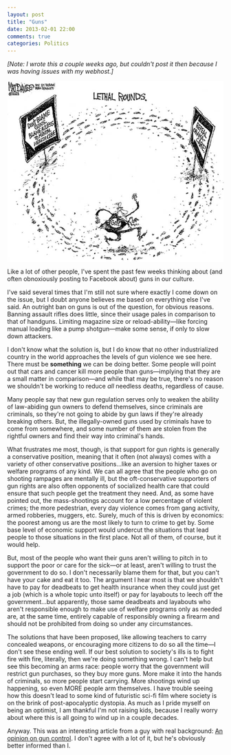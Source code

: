 ```yaml
---
layout: post
title: "Guns"
date: 2013-02-01 22:00
comments: true
categories: Politics
---
```

*[Note: I wrote this a couple weeks ago, but couldn't post it then because I was having issues with my webhost.]*

<img src="/files/images/gop-obamacare-guns.jpg" align="center">

Like a lot of other people, I've spent the past few weeks thinking about (and often obnoxiously posting to Facebook about) guns in our culture.

I've said several times that I'm still not sure where exactly I come down on the issue, but I doubt anyone believes me based on everything else I've said. An outright ban on guns is out of the question, for obvious reasons. Banning assault rifles does little, since their usage pales in comparison to that of handguns. Limiting magazine size or reload-ability—like forcing manual loading like a pump shotgun—make some sense, if only to slow down attackers.

I don't know what the solution is, but I do know that no other industrialized country in the world approaches the levels of gun violence we see here. There must be **something** we can be doing better. Some people will point out that cars and cancer kill more people than guns—implying that they are a small matter in comparison—and while that may be true, there's no reason we shouldn't be working to reduce *all* needless deaths, regardless of cause.

Many people say that new gun regulation serves only to weaken the ability of law-abiding gun owners to defend themselves, since criminals are criminals, so they're not going to abide by gun laws if they're already breaking others. But, the illegally-owned guns used by criminals have to come from somewhere, and some number of them are stolen from the rightful owners and find their way into criminal's hands.

What frustrates me most, though, is that support for gun rights is generally a conservative position, meaning that it often (not always) comes with a variety of other conservative positions…like an aversion to higher taxes or welfare programs of any kind. We can all agree that the people who go on shooting rampages are mentally ill, but the oft-conservative supporters of gun rights are also often opponents of socialized health care that could ensure that such people get the treatment they need. And, as some have pointed out, the mass-shootings account for a low percentage of violent crimes; the more pedestrian, every day violence comes from gang activity, armed robberies, muggers, etc. Surely, much of this is driven by economics: the poorest among us are the most likely to turn to crime to get by. Some base level of economic support would undercut the situations that lead people to those situations in the first place. Not all of them, of course, but it would help.

But, most of the people who want their guns aren't willing to pitch in to support the poor or care for the sick—or at least, aren't willing to trust the government to do so. I don't necessarily blame them for that, but you can't have your cake and eat it too. The argument I hear most is that we shouldn't have to pay for deadbeats to get health insurance when they could just get a job (which is a whole topic unto itself) or pay for layabouts to leech off the government…but apparently, those same deadbeats and layabouts who aren't responsible enough to make use of welfare programs only as needed are, at the same time, entirely capable of responsibly owning a firearm and should not be prohibited from doing so under any circumstances.

The solutions that have been proposed, like allowing teachers to carry concealed weapons, or encouraging more citizens to do so all the time—I don't see these ending well. If our best solution to society's ills is to fight fire with fire, literally, then we're doing something wrong. I can't help but see this becoming an arms race: people worry that the government will restrict gun purchases, so they buy more guns. More make it into the hands of criminals, so more people start carrying. More shootings wind up happening, so even MORE people arm themselves. I have trouble seeing how this doesn't lead to some kind of futuristic sci-fi film where society is on the brink of post-apocalyptic dystopia. As much as I pride myself on being an optimist, I am thankful I'm not raising kids, because I really worry about where this is all going to wind up in a couple decades.

Anyway. This was an interesting article from a guy with real background: [An opinion on gun control](http://larrycorreia.wordpress.com/2012/12/20/an-opinion-on-gun-control/). I don't agree with a lot of it, but he's obviously better informed than I.